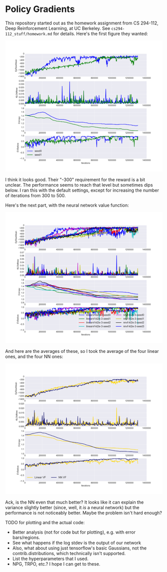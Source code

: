 # Policy Gradients

This repository started out as the homework assignment from CS 294-112, Deep
Reinforcement Learning, at UC Berkeley. See `cs294-112_stuff/homework.md` for
details. Here's the first figure they wanted:

![part01](figures/part_01.png?raw=true)

I think it looks good. Their "-300" requirement for the reward is a bit unclear.
The performance seems to reach that level but sometimes dips below. I ran this
with the default settings, except for increasing the number of iterations from
300 to 500.

Here's the next part, with the neural network value function:

![part02](figures/part_02.png?raw=true)

And here are the averages of these, so I took the average of the four linear
ones, and the four NN ones:

![part02_smoothed](figures/part_02_smooth.png?raw=true)

Ack, is the NN even that much better? It looks like it can explain the variance
slightly better (since, well, it *is* a neural network) but the performance is
not noticeably better. Maybe the problem isn't hard enough?

TODO for plotting and the actual code:

- Better analysis (not for code but for plotting), e.g. with error bars/regions.
- See what happens if the log stdev is the output of our network
- Also, what about using just tensorflow's basic Gaussians, not the
  contrib.distributions, which technically isn't supported.
- List the hyperparameters that I used.
- NPG, TRPO, etc.? I hope I can get to these.
